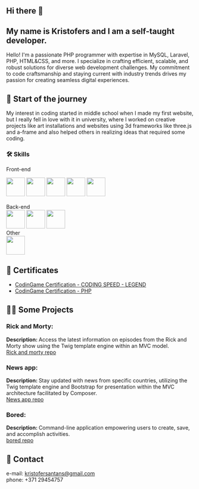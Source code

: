 ## Hi there 👋 
## My name is Kristofers and I am a self-taught developer.
Hello! I'm a passionate PHP programmer with expertise in MySQL, Laravel, PHP, HTML&CSS, and more. I specialize in crafting efficient, scalable, and robust solutions for diverse web development challenges. My commitment to code craftsmanship and staying current with industry trends drives my passion for creating seamless digital experiences. 

## 🚀 Start of the journey
My interest in coding started in middle school when I made my first website, but I really fell in love with it in university, where I worked on creative projects like art installations and websites using 3d frameworks like three.js and a-frame and also helped others in realizing ideas that required some coding.

### 🛠 Skills<br>
Front-end<br>
<div style="display=inline-flex">
<img src='https://cdn.jsdelivr.net/gh/devicons/devicon/icons/html5/html5-plain.svg' height=50px width=50px viewBox="0 0 50 50">
<img src='https://cdn.jsdelivr.net/gh/devicons/devicon/icons/css3/css3-plain.svg' height=50px width=50px >
<img src='https://cdn.jsdelivr.net/gh/devicons/devicon/icons/javascript/javascript-plain.svg' height=50px width=50px >
  <img src='https://cdn.jsdelivr.net/gh/devicons/devicon/icons/typescript/typescript-plain.svg' height=50px width=50px >
<img src='https://cdn.jsdelivr.net/gh/devicons/devicon/icons/bootstrap/bootstrap-plain.svg' height=50px width=50px >

</div>
<br>
Back-end<br>
<div style="display=inline-flex">
<img src='https://cdn.jsdelivr.net/gh/devicons/devicon/icons/php/php-plain.svg' height=50px width=50px >
<img src='https://cdn.jsdelivr.net/gh/devicons/devicon/icons/laravel/laravel-plain.svg' height=50px width=50px >
  <img src='https://cdn.jsdelivr.net/gh/devicons/devicon/icons/mysql/mysql-plain.svg' height=50px width=50px >
</div>
Other<br>
<div style="display=inline-flex">
<img src='https://cdn.jsdelivr.net/gh/devicons/devicon/icons/git/git-plain.svg' height=50px width=50px >
</div>

## 📖 Certificates
<ul>
<li><a href="https://www.codingame.com/certification/tqDP-wdlP6KSDSNr_hsS6g">CodinGame Certification - CODING SPEED - LEGEND</a></li>
<li><a href="https://www.codingame.com/certification/x2eelA16lUfUirVNClWD4A" >CodinGame Certification - PHP</a></li>
</ul>

## 👨‍💻 Some Projects

### Rick and Morty:
<b>Description: </b>Access the latest information on episodes from the Rick and Morty show using the Twig
template engine within an MVC model.</br>
<a href="https://github.com/khAntans/rick-n-morty">Rick and morty repo</a>
</br>
### News app:
<b>Description: </b>Stay updated with news from specific countries, utilizing the Twig template engine and Bootstrap for presentation within the
MVC architecture facilitated by Composer.</br>
<a href="https://github.com/khAntans/News-API">News app repo</a>
</br>
### Bored:
<b>Description: </b>Command-line application empowering users
to create, save, and accomplish activities.</br>
<a href="https://github.com/khAntans/bored">bored repo</a>

## 📱 Contact
e-mail: kristofersantans@gmail.com <br>
phone: +371 29454757

